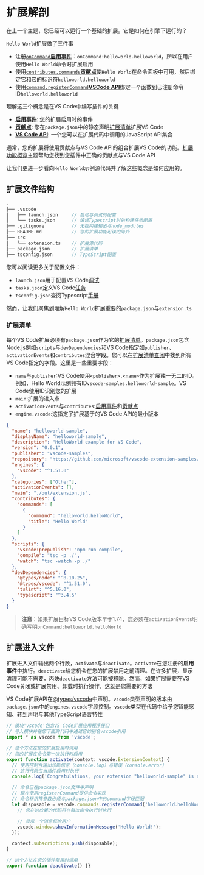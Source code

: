 # 扩展解剖
在上一个主题，您已经可以运行一个基础的扩展。它是如何在引擎下运行的？

`Hello World`扩展做了三件事
- 注册[`onCommand`](/9.%20%E5%8F%82%E8%80%83/3.%20%E5%90%AF%E7%94%A8%E4%BA%8B%E4%BB%B6.md##onCommand)[**启用事件**](/9.%20%E5%8F%82%E8%80%83/3.%20%E5%90%AF%E7%94%A8%E4%BA%8B%E4%BB%B6.md)：`onCommand:helloworld.helloworld`，所以在用户使用`Hello World`命令时扩展启用
- 使用[`contributes.commands`](/9.%20%E5%8F%82%E8%80%83/2.%20%E8%B4%A1%E7%8C%AE%E7%82%B9.md##contributes.commands)[**贡献点**](/9.%20%E5%8F%82%E8%80%83/2.%20%E8%B4%A1%E7%8C%AE%E7%82%B9.md)使`Hello World`在命令面板中可用，然后绑定它和它的标识符`helloworld.helloworld`
- 使用[`command.registerCommand`](/9.%20%E5%8F%82%E8%80%83/1.%20VS%20Code%20API.md##commands)[**VSCode API**](/9.%20%E5%8F%82%E8%80%83/1.%20VS%20Code%20API.md)绑定一个函数到已注册命令ID`helloworld.helloworld`

理解这三个概念是在VS Code中编写插件的关键
- [**启用事件**](/9.%20%E5%8F%82%E8%80%83/3.%20%E5%90%AF%E7%94%A8%E4%BA%8B%E4%BB%B6.md): 您的扩展启用时的事件
- [**贡献点**](/9.%20%E5%8F%82%E8%80%83/2.%20%E8%B4%A1%E7%8C%AE%E7%82%B9.md): 您在`package.json`中的静态声明[扩展清单](/9.%20%E5%8F%82%E8%80%83/4.%20%E6%89%A9%E5%B1%95%E6%B8%85%E5%8D%95.md)扩展VS Code
- [**VS Code API**](/9.%20%E5%8F%82%E8%80%83/1.%20VS%20Code%20API.md): 一个您可以在扩展代码中调用的JavaScript API集合

通常，您的扩展将使用贡献点与VS Code API的组合扩展VS Code的功能。[扩展功能概览](/3.%20%E6%89%A9%E5%B1%95%E5%8A%9F%E8%83%BD/1.%20%E6%A6%82%E8%A7%88.md)主题帮助您找到您插件中正确的贡献点与VS Code API

让我们更进一步看向`Hello World`示例源代码并了解这些概念是如何应用的。

## 扩展文件结构
```c
.
├── .vscode
│   ├── launch.json     // 启动与调试的配置
│   └── tasks.json      // 编译Typescript时的构建任务配置
├── .gitignore          // 无视构建输出与node_modules
├── README.md           // 您的扩展功能可读的简介
├── src
│   └── extension.ts    // 扩展源代码
├── package.json        // 扩展清单
├── tsconfig.json       // TypeScript配置
```
您可以阅读更多关于配置文件：
- `launch.json`用于配置VS Code[调试](https://code.visualstudio.com/docs/editor/debugging)
- `tasks.json`定义VS Code[任务](https://code.visualstudio.com/docs/editor/tasks)
- `tsconfig.json`查阅Typescript[手册](https://www.typescriptlang.org/docs/handbook/tsconfig-json.html)

然而，让我们聚焦到理解`Hello World`扩展重要的`package.json`与`extension.ts`

### 扩展清单
每个VS Code扩展必须有`package.json`作为它的[扩展清单](/9.%20%E5%8F%82%E8%80%83/4.%20%E6%89%A9%E5%B1%95%E6%B8%85%E5%8D%95.md)。`package.json`包含Node.js例如`scripts`与`devDependencies`和VS Code指定如`publisher`、`activationEvents`和`contributes`混合字段。您可以在[扩展清单查阅](/9.%20%E5%8F%82%E8%80%83/4.%20%E6%89%A9%E5%B1%95%E6%B8%85%E5%8D%95.md)中找到所有VS Code指定的字段。这里是一些重要字段：
- `name`与`publisher`:VS Code使用`<publisher>.<name>`作为扩展独一无二的ID。例如，Hello World示例拥有ID`vscode-samples.helloworld-sample`。VS Code使用ID识别您的扩展
- `main`:扩展的进入点
- `activationEvents`与`contributes`:[启用事件](/9.%20%E5%8F%82%E8%80%83/3.%20%E5%90%AF%E7%94%A8%E4%BA%8B%E4%BB%B6.md)和[贡献点](/9.%20%E5%8F%82%E8%80%83/2.%20%E8%B4%A1%E7%8C%AE%E7%82%B9.md)
- `engine.vscode`:这指定了扩展基于的VS Code API的最小版本
```json
{
  "name": "helloworld-sample",
  "displayName": "helloworld-sample",
  "description": "HelloWorld example for VS Code",
  "version": "0.0.1",
  "publisher": "vscode-samples",
  "repository": "https://github.com/microsoft/vscode-extension-samples/helloworld-sample",
  "engines": {
    "vscode": "^1.51.0"
  },
  "categories": ["Other"],
  "activationEvents": [],
  "main": "./out/extension.js",
  "contributes": {
    "commands": [
      {
        "command": "helloworld.helloWorld",
        "title": "Hello World"
      }
    ]
  },
  "scripts": {
    "vscode:prepublish": "npm run compile",
    "compile": "tsc -p ./",
    "watch": "tsc -watch -p ./"
  },
  "devDependencies": {
    "@types/node": "^8.10.25",
    "@types/vscode": "^1.51.0",
    "tslint": "^5.16.0",
    "typescript": "^3.4.5"
  }
}
```
> **注意**：如果扩展目标VS Code版本早于1.74，您必须在`activationEvents`明确写明`onCommand:helloworld.helloWorld`
## 扩展进入文件
扩展进入文件输出两个行数，`activate`与`deactivate`。`activate`在您注册的**启用事件**中执行。`deactivate`给您机会在您的扩展禁用之前清理。在许多扩展，显示清理可能不需要，丙炔`deactivate`方法可能被移除。然而，如果扩展需要在VS Code关闭或扩展禁用、卸载时执行操作，这就是您需要的方法

VS Code扩展API在[@types/vscode](https://www.npmjs.com/package/@types/vscode)中声明。`vscode`类型声明的版本由`package.json`中的`engines.vscode`字段控制。`vscode`类型在代码中给予您智能感知、转到声明与其他TypeScript语言特性

```typescript
// 模块'vscode'包含VS Code扩展应用程序接口
// 导入模块并在您下面的代码中通过它的别名vscode引用
import * as vscode from 'vscode';

// 这个方法在您的扩展启用时调用
// 您的扩展在命令第一次执行时启用
export function activate(context: vscode.ExtensionContext) {
  // 使用控制台输出诊断信息（console.log）与错误（console.error）
  // 这行代码仅当插件启用时执行
  console.log('Congratulations, your extension "helloworld-sample" is now active!');

  // 命令已在package.json文件中声明
  // 现在使用registerCommand提供命令实现
  // 命令标识符参数必须与package.json中的command字段匹配
  let disposable = vscode.commands.registerCommand('helloworld.helloWorld', () => {
    // 您在这放着的代码将在每次命令执行时执行

    // 显示一个消息框给用户
    vscode.window.showInformationMessage('Hello World!');
  });

  context.subscriptions.push(disposable);
}

// 这个方法在您的插件禁用时调用
export function deactivate() {}
```